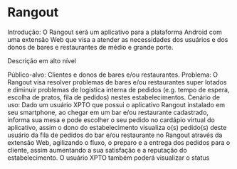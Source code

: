 # Rangout

Introdução: O Rangout será um aplicativo para a plataforma Android com uma extensão Web que visa a atender as necessidades dos usuários e dos donos de bares e restaurantes de médio e grande porte.

Descrição em alto nível

Público-alvo: Clientes e donos de bares e/ou restaurantes.
Problema: O Rangout visa resolver problemas de bares e/ou restaurantes super lotados e diminuir problemas de logística interna de pedidos (e.g. tempo de espera, escolha de pratos, fila de pedidos) nestes estabelecimentos.
Cenário de uso: Dado um usuário XPTO que possui o aplicativo Rangout instalado em seu smartphone, ao chegar em um bar e/ou restaurante cadastrado, informa sua mesa e pode escolher o seu pedido no cardápio virtual do aplicativo, assim o dono do estabelecimento visualiza o(s) pedido(s) deste usuário da fila de pedidos do bar e/ou restaurante no Rangout através da extensão Web, agilizando o fluxo, o preparo e a entrega dos pedidos para o cliente, assim aumentando a sua satisfação e a reputação do estabelecimento. O usuário XPTO também poderá visualizar o status 
